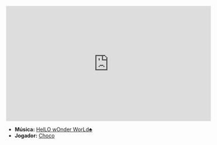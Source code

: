 <iframe width="560" height="315" src="https://www.youtube.com/embed/lqi4rQm6m7c?si=Op-pjj-9E30b8uyW" title="YouTube video player" frameborder="0" allow="accelerometer; autoplay; clipboard-write; encrypted-media; gyroscope; picture-in-picture; web-share" referrerpolicy="strict-origin-when-cross-origin" allowfullscreen></iframe>

- **Música:** [HelLO wOnder WorLd♣](../Músicas/HelLO%20wOnder%20WorLd♣.md)
- **Jogador:** [Choco](content/Jogadores/Choco.md)